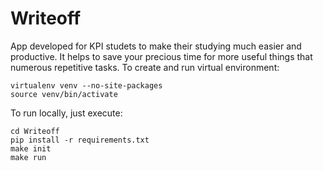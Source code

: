 # Writeoff
App developed for KPI studets to make their studying much easier and productive. It helps to save your precious time for more useful things that numerous repetitive tasks.
To create and run virtual environment:
```
virtualenv venv --no-site-packages
source venv/bin/activate
```
To run locally, just execute:
```
cd Writeoff
pip install -r requirements.txt
make init
make run
```
